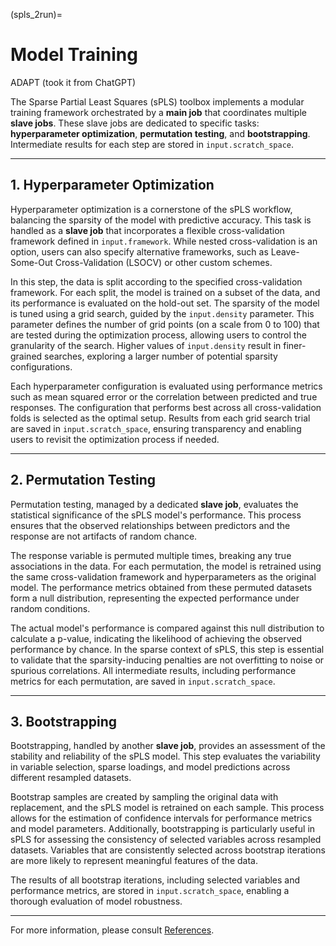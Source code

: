 (spls_2run)=
# Model Training 

ADAPT (took it from ChatGPT) 

The Sparse Partial Least Squares (sPLS) toolbox implements a modular training framework orchestrated by a **main job** that coordinates multiple **slave jobs**. These slave jobs are dedicated to specific tasks: **hyperparameter optimization**, **permutation testing**, and **bootstrapping**. Intermediate results for each step are stored in `input.scratch_space`. 

---

## 1. Hyperparameter Optimization

Hyperparameter optimization is a cornerstone of the sPLS workflow, balancing the sparsity of the model with predictive accuracy. This task is handled as a **slave job** that incorporates a flexible cross-validation framework defined in `input.framework`. While nested cross-validation is an option, users can also specify alternative frameworks, such as Leave-Some-Out Cross-Validation (LSOCV) or other custom schemes.

In this step, the data is split according to the specified cross-validation framework. For each split, the model is trained on a subset of the data, and its performance is evaluated on the hold-out set. The sparsity of the model is tuned using a grid search, guided by the `input.density` parameter. This parameter defines the number of grid points (on a scale from 0 to 100) that are tested during the optimization process, allowing users to control the granularity of the search. Higher values of `input.density` result in finer-grained searches, exploring a larger number of potential sparsity configurations.

Each hyperparameter configuration is evaluated using performance metrics such as mean squared error or the correlation between predicted and true responses. The configuration that performs best across all cross-validation folds is selected as the optimal setup. Results from each grid search trial are saved in `input.scratch_space`, ensuring transparency and enabling users to revisit the optimization process if needed.

---

## 2. Permutation Testing

Permutation testing, managed by a dedicated **slave job**, evaluates the statistical significance of the sPLS model's performance. This process ensures that the observed relationships between predictors and the response are not artifacts of random chance. 

The response variable is permuted multiple times, breaking any true associations in the data. For each permutation, the model is retrained using the same cross-validation framework and hyperparameters as the original model. The performance metrics obtained from these permuted datasets form a null distribution, representing the expected performance under random conditions.

The actual model's performance is compared against this null distribution to calculate a p-value, indicating the likelihood of achieving the observed performance by chance. In the sparse context of sPLS, this step is essential to validate that the sparsity-inducing penalties are not overfitting to noise or spurious correlations. All intermediate results, including performance metrics for each permutation, are saved in `input.scratch_space`.

---

## 3. Bootstrapping

Bootstrapping, handled by another **slave job**, provides an assessment of the stability and reliability of the sPLS model. This step evaluates the variability in variable selection, sparse loadings, and model predictions across different resampled datasets.

Bootstrap samples are created by sampling the original data with replacement, and the sPLS model is retrained on each sample. This process allows for the estimation of confidence intervals for performance metrics and model parameters. Additionally, bootstrapping is particularly useful in sPLS for assessing the consistency of selected variables across resampled datasets. Variables that are consistently selected across bootstrap iterations are more likely to represent meaningful features of the data.

The results of all bootstrap iterations, including selected variables and performance metrics, are stored in `input.scratch_space`, enabling a thorough evaluation of model robustness.

---


For more information, please consult [References](references.md).
